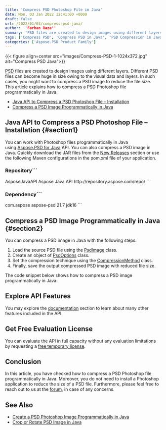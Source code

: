 ```yaml
---
title: 'Compress PSD Photoshop File in Java'
date: Mon, 03 Jan 2022 12:41:00 +0000
draft: false
url: /2022/01/03/compress-psd-java/
author: ''Farhan Raza''
summary: 'PSD files are created to design images using different layers. Different PSD files can become huge in size owing to the visual data and layers. In such cases, you might want to compress a PSD image to reduce the file size. This article explains how to **compress a PSD Photoshop file programmatically in Java**.'
tags: ['Compress PSD', 'Compress PSD in Java', 'PSD Compression in Java', 'Reduce PSD Size']
categories: ['Aspose.PSD Product Family']
---
```




{{< figure align=center src="images/Compress-PSD-1-1024x372.jpg" alt="Compress PSD Java">}}


[PSD][1] files are created to design images using different layers. Different PSD files can become huge in size owing to the visual data and layers. In such cases, you might want to compress a PSD image to reduce the file size. This article explains how to compress a PSD Photoshop file programmatically in Java.

*   [Java API to Compress a PSD Photoshop File – Installation][2]
*   [Compress a PSD Image Programmatically in Java][3]

## Java API to Compress a PSD Photoshop File – Installation {#section1}

You can work with Photoshop files programmatically in Java using [Aspose.PSD for Java][4] API. You can also compress a PSD image in Java. Quickly download the JAR files from the [New Releases][5] section or use the following Maven configurations in the pom.xml file of your application.

### Repository```
<repository>
    <id>AsposeJavaAPI</id>
    <name>Aspose Java API</name>
    <url>http://repository.aspose.com/repo/</url>
</repository>
```

### Dependency```
<dependency>
     <groupId>com.aspose</groupId>
     <artifactId>aspose-psd</artifactId>
     <version>21.7</version>
     <classifier>jdk16</classifier>
</dependency>
```

## Compress a PSD Image Programmatically in Java {#section2}

You can compress a PSD image in Java with the following steps:

1.  Load the source PSD file using the [PsdImage][6] class.
2.  Create an object of [PsdOptions][7] class.
3.  Set the compression technique using the [CompressionMethod][8] class.
4.  Finally, save the output compressed PSD image with reduced file size.

The code snippet below shows how to compress a PSD image programmatically in Java:



## Explore API Features

You may explore the [documentation][9] section to learn about many other features included in the API.

## Get Free Evaluation License

You can evaluate the API in full capacity without any evaluation limitations by requesting a [free temporary license][10].

## Conclusion

In this article, you have checked how to compress a PSD Photoshop file programmatically in Java. Moreover, you do not need to install a Photoshop application to reduce the size of a PSD file. Furthermore, please feel free to reach out to us at the [forum][11], in case of any concerns.

## See Also

*   [Create a PSD Photoshop Image Programmatically in Java][12]
*   [Crop or Rotate PSD Image in Java][13]




[1]: https://docs.fileformat.com/image/psd/
[2]: #section1
[3]: #section2
[4]: https://products.aspose.com/psd/java/
[5]: https://downloads.aspose.com/psd/java
[6]: https://apireference.aspose.com/psd/java/com.aspose.psd.fileformats.psd/PsdImage
[7]: https://apireference.aspose.com/psd/java/com.aspose.psd.imageoptions/PsdOptions
[8]: https://apireference.aspose.com/psd/java/com.aspose.psd.fileformats.psd/compressionmethod
[9]: https://docs.aspose.com/psd/java/
[10]: https://purchase.aspose.com/temporary-license
[11]: https://forum.aspose.com/c/psd
[12]: https://blog.aspose.com/2022/01/02/create-psd-image-java/
[13]: https://blog.aspose.com/2021/10/26/crop-rotate-psd-image-java/




